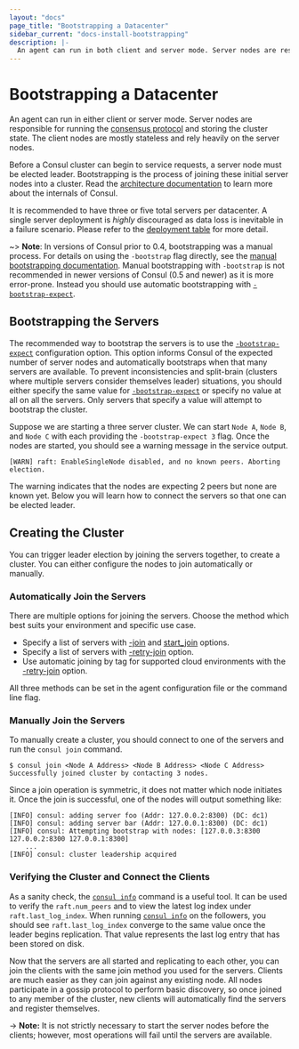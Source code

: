 ```yaml
---
layout: "docs"
page_title: "Bootstrapping a Datacenter"
sidebar_current: "docs-install-bootstrapping"
description: |-
  An agent can run in both client and server mode. Server nodes are responsible for running the consensus protocol and storing the cluster state. Before a Consul cluster can begin to service requests, a server node must be elected leader. Thus, the first nodes that are started are generally the server nodes. Bootstrapping is the process of joining these server nodes into a cluster.
---
```


# Bootstrapping a Datacenter

An agent can run in either client or server mode. Server nodes are responsible for running the
[consensus protocol](/docs/internals/consensus.html) and storing the cluster state.
The client nodes are mostly stateless and rely heavily on the server nodes.

Before a Consul cluster can begin to service requests, 
a server node must be elected leader. Bootstrapping is the process
of joining these initial server nodes into a cluster. Read the 
[architecture documentation](/docs/internals/architecture.html) to learn more about 
the internals of Consul.

It is recommended to have three or five total servers per datacenter. A single server deployment is _highly_ discouraged
as data loss is inevitable in a failure scenario. Please refer to the
[deployment table](/docs/internals/consensus.html#deployment-table) for more detail.

~> **Note**: In versions of Consul prior to 0.4, bootstrapping was a manual process. For details on using the `-bootstrap` flag directly, see the
[manual bootstrapping documentation](/docs/install/bootstrapping.html#manually-join-the-servers).
Manual bootstrapping with `-bootstrap` is not recommended in 
newer versions of Consul (0.5 and newer) as it is more error-prone. 
Instead you should use automatic bootstrapping
with [`-bootstrap-expect`](/docs/agent/options.html#_bootstrap_expect).

## Bootstrapping the Servers

The recommended way to bootstrap the servers is to use the [`-bootstrap-expect`](/docs/agent/options.html#_bootstrap_expect)
configuration option. This option informs Consul of the expected number of
server nodes and automatically bootstraps when that many servers are available. To prevent
inconsistencies and split-brain (clusters where multiple servers consider
themselves leader) situations, you should either specify the same value for
[`-bootstrap-expect`](/docs/agent/options.html#_bootstrap_expect)
or specify no value at all on all the servers. Only servers that specify a value will attempt to bootstrap the cluster.

Suppose we are starting a three server cluster. We can start `Node A`, `Node B`, and `Node C` with each
providing the `-bootstrap-expect 3` flag. Once the nodes are started, you should see a warning message in the service output. 

```text
[WARN] raft: EnableSingleNode disabled, and no known peers. Aborting election.
```

The warning indicates that the nodes are expecting 2 peers but none are known yet. Below you will learn how to connect the servers so that one can be 
elected leader.

## Creating the Cluster

You can trigger leader election by joining the servers together, to create a cluster. You can either configure the nodes to join automatically or manually.

### Automatically Join the Servers

There are multiple options for joining the servers. Choose the method which best suits your environment and specific use case.

- Specify a list of servers with
  [-join](/docs/agent/options.html#_join) and
  [start_join](https://www.consul.io/docs/agent/options.html#start_join)
  options.
- Specify a list of servers with [-retry-join](https://www.consul.io/docs/agent/options.html#_retry_join) option.
- Use automatic joining by tag for supported cloud environments with the [-retry-join](https://www.consul.io/docs/agent/options.html#_retry_join) option.

All three methods can be set in the agent configuration file or 
the command line flag. 

### Manually Join the Servers

To manually create a cluster, you should connect to one of the servers
and run the `consul join` command.

```
$ consul join <Node A Address> <Node B Address> <Node C Address>
Successfully joined cluster by contacting 3 nodes.
```

Since a join operation is symmetric, it does not matter which node initiates it. Once the join is successful, one of the nodes will output something like:

```
[INFO] consul: adding server foo (Addr: 127.0.0.2:8300) (DC: dc1)
[INFO] consul: adding server bar (Addr: 127.0.0.1:8300) (DC: dc1)
[INFO] consul: Attempting bootstrap with nodes: [127.0.0.3:8300 127.0.0.2:8300 127.0.0.1:8300]
    ...
[INFO] consul: cluster leadership acquired
```

### Verifying the Cluster and Connect the Clients

As a sanity check, the [`consul info`](/docs/commands/info.html) command
is a useful tool. It can be used to verify the `raft.num_peers` 
and to view the latest log index under `raft.last_log_index`. When
running [`consul info`](/docs/commands/info.html) on the followers, you
should see `raft.last_log_index` converge to the same value once the
leader begins replication. That value represents the last log entry that
has been stored on disk.

Now that the servers are all started and replicating to each other, you can 
join the clients with the same join method you used for the servers. 
Clients are much easier as they can join against any existing node. All nodes participate in a gossip
protocol to perform basic discovery, so once joined to any member of the
cluster, new clients will automatically find the servers and register
themselves.

-> **Note:** It is not strictly necessary to start the server nodes before the clients; however, most operations will fail until the servers are available.



